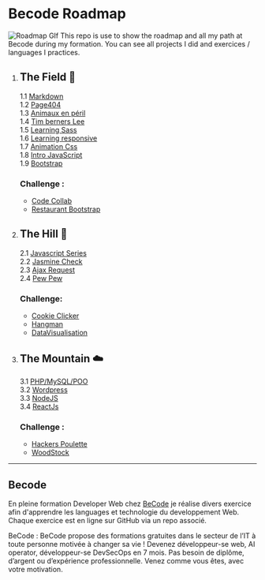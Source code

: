 # Becode Roadmap 
![Roadmap GIf](https://media.giphy.com/media/d2jjuAZzDSVLZ5kI/giphy.gif)
This repo is use to show the roadmap and all my path at Becode during my formation. You can see all projects I did and exercices / languages I practices. 

1. ## The Field :herb:
    1.1 [Markdown](https://github.com/Becode-Formation/B-1-Markdown-Solo)  
    1.2 [Page404](https://github.com/Becode-Formation/B-1-Page404)  
    1.3 [Animaux en péril](https://github.com/Becode-Formation/B-1-02-Animaux-peril)  
    1.4 [Tim berners Lee](https://github.com/Becode-Formation/B-1-02-Tim-Berners-Lee)  
    1.5 [Learning Sass](https://github.com/Becode-Formation/B-1-03-Learning-Sass)  
    1.6 [Learning responsive](https://github.com/Becode-Formation/B-1-04-Learning-Responsive)  
    1.7 [Animation Css](https://github.com/Becode-Formation/B-1-05-Animation-CSS)  
    1.8 [Intro JavaScript](https://github.com/Becode-Formation/B-1-06-Intro-Javascript)  
    1.9 [Bootstrap](https://github.com/Becode-Formation/B-1-07-Intro-Boostrap)  
    ### Challenge :
    - [Code Collab](https://github.com/Becode-Formation/B-1-CodeCollab)  
    - [Restaurant Bootstrap](https://github.com/JackRob/restaurant-css-framework)   
  
2. ## The Hill :evergreen_tree:
    2.1 [Javascript Series](https://github.com/Becode-Formation/B-2-JavaScript)  
    2.2 [Jasmine Check](https://github.com/Becode-Formation/B-2-JasmineCheck)  
    2.3 [Ajax Request](https://github.com/Becode-Formation/B-2-Ajax-Web-Request)  
    2.4 [Pew Pew](https://github.com/Becode-Formation/B-2-Pew-Pew)
    ### Challenge:
    - [Cookie Clicker](https://github.com/JackRob/B-2-Cookie-Clicker)
    - [Hangman](https://github.com/JackRob/B-2-Hangman)
    - [DataVisualisation](https://github.com/JackRob/B-2-js-datavisualisation-challenge)

3. ## The Mountain :cloud:
    3.1 [PHP/MySQL/POO](https://github.com/Becode-Formation/B-3-PHP-SQL)   
    3.2 [Wordpress](https://github.com/Becode-Formation/B3-Wordpress)   
    3.3 [NodeJS](https://github.com/Becode-Formation/B-3-NodeJs)  
    3.4 [ReactJs](https://github.com/Becode-Formation/B-3-ReactJs)
    ### Challenge : 
    - [Hackers Poulette](https://github.com/JackRob/hackers-poulette)  
    - [WoodStock](https://github.com/Becode-Formation/B-3-WoodStock)
    
  ______
  ## Becode  
En pleine formation Developer Web chez [BeCode](becode.org) je réalise divers exercice afin d'apprendre les languages et technologie du developpement Web. Chaque exercice est en ligne sur GitHub via un repo associé.

BeCode :
BeCode propose des formations gratuites dans le secteur de l’IT à toute personne motivée à changer sa vie ! Devenez développeur-se web, AI operator, développeur-se DevSecOps en 7 mois. Pas besoin de diplôme, d’argent ou d’expérience professionnelle. Venez comme vous êtes, avec votre motivation.
